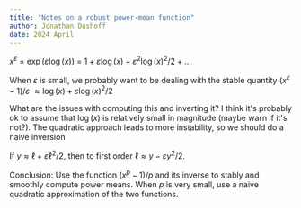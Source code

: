 ```yaml
---
title: "Notes on a robust power-mean function"
author: Jonathan Dushoff
date: 2024 April
---
```


$x^\varepsilon$ = $\exp(\varepsilon \log(x))$ =
$1 + \varepsilon\log(x) + \varepsilon^2\log(x)^2/2 + \ldots$

When $\varepsilon$ is small, we probably want to be dealing with the stable quantity $(x^\varepsilon-1)/\varepsilon$
$\approx \log(x) + \varepsilon\log(x)^2/2$

What are the issues with computing this and inverting it? I think it's probably ok to assume that $\log(x)$ is relatively small in magnitude (maybe warn if it's not?). The quadratic approach leads to more instability, so we should do a naive inversion

If $y \approx \ell + \varepsilon \ell^2/2$, then to first order
$\ell \approx y - \varepsilon y^2/2$.

Conclusion: Use the function $(x^p-1)/p$ and its inverse to stably and smoothly compute power means. When $p$ is very small, use a naive quadratic approximation of the two functions.
